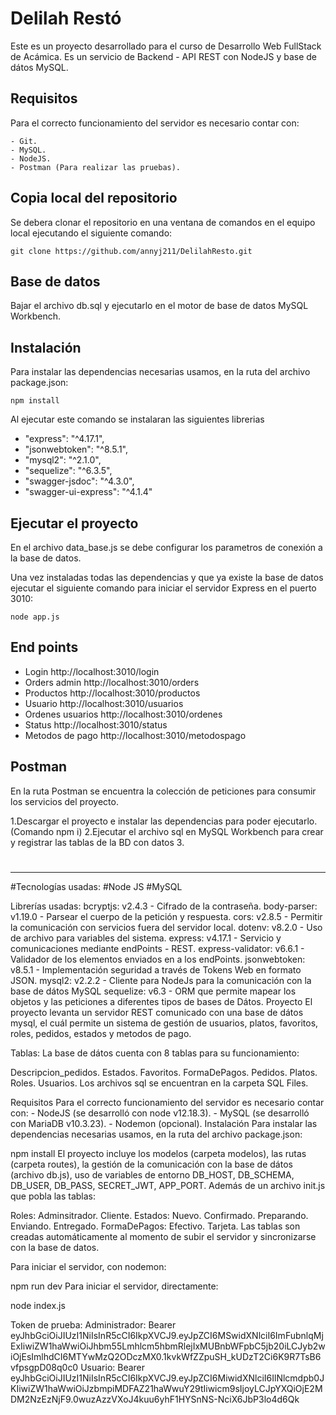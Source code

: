 # Delilah Restó
Este es un proyecto desarrollado para el curso de Desarrollo Web FullStack de Acámica. Es un servicio de Backend - API REST con NodeJS y base de dátos MySQL. 

## Requisitos

Para el correcto funcionamiento del servidor es necesario contar con:

    - Git.
    - MySQL.
    - NodeJS.    
    - Postman (Para realizar las pruebas).

## Copia local del repositorio

Se debera clonar el repositorio en una ventana de comandos en el equipo local ejecutando el siguiente comando:

```
git clone https://github.com/annyj211/DelilahResto.git
```

## Base de datos 

Bajar el archivo db.sql y ejecutarlo en el motor de base de datos MySQL Workbench.        

## Instalación

Para instalar las dependencias necesarias usamos, en la ruta del archivo package.json:

```
npm install
```
Al ejecutar este comando se instalaran las siguientes librerias

- "express": "^4.17.1",
- "jsonwebtoken": "^8.5.1",
- "mysql2": "^2.1.0",
- "sequelize": "^6.3.5",
- "swagger-jsdoc": "^4.3.0",
- "swagger-ui-express": "^4.1.4"

## Ejecutar el proyecto

En el archivo data_base.js se debe configurar los parametros de conexión a la base de datos.

Una vez instaladas todas las dependencias y que ya existe la base de datos ejecutar el siguiente comando para iniciar el servidor Express en el puerto 3010:

```
node app.js
```
       
## End points

- Login http://localhost:3010/login
- Orders admin http://localhost:3010/orders
- Productos http://localhost:3010/productos
- Usuario http://localhost:3010/usuarios
- Ordenes usuarios http://localhost:3010/ordenes 
- Status http://localhost:3010/status
- Metodos de pago http://localhost:3010/metodospago

## Postman

En la ruta Postman se encuentra la colección de peticiones para consumir los servicios del proyecto.




1.Descargar el proyecto e instalar las dependencias para poder ejecutarlo. (Comando npm i)
2.Ejecutar el archivo sql en MySQL Workbench para crear y registrar las tablas de la BD con datos 
3.
#
#
#
----------------------------------------------
#Tecnologías usadas:
#Node JS
#MySQL

Librerías usadas:
bcryptjs: v2.4.3 - Cifrado de la contraseña.
body-parser: v1.19.0 - Parsear el cuerpo de la petición y respuesta.
cors: v2.8.5 - Permitir la comunicación con servicios fuera del servidor local.
dotenv: v8.2.0 - Uso de archivo para variables del sistema.
express: v4.17.1 - Servicio y comunicaciones mediante endPoints - REST.
express-validator: v6.6.1 - Validador de los elementos enviados en a los endPoints.
jsonwebtoken: v8.5.1 - Implementación seguridad a través de Tokens Web en formato JSON.
mysql2: v2.2.2 - Cliente para NodeJs para la comunicación con la base de dátos MySQL
sequelize: v6.3 - ORM que permite mapear los objetos y las peticiones a diferentes tipos de bases de Dátos.
Proyecto
El proyecto levanta un servidor REST comunicado con una base de dátos mysql, el cuál permite un sistema de gestión de usuarios, platos, favoritos, roles, pedidos, estados y metodos de pago.

Tablas:
La base de dátos cuenta con 8 tablas para su funcionamiento:

Descripcion_pedidos.
Estados.
Favoritos.
FormaDePagos.
Pedidos.
Platos.
Roles.
Usuarios.
Los archivos sql se encuentran en la carpeta SQL Files.

Requisitos
Para el correcto funcionamiento del servidor es necesario contar con:
    - NodeJS (se desarrolló con node v12.18.3).
    - MySQL (se desarrolló con MariaDB v10.3.23).
    - Nodemon (opcional).
Instalación
Para instalar las dependencias necesarias usamos, en la ruta del archivo package.json:

npm install
El proyecto incluye los modelos (carpeta modelos), las rutas (carpeta routes), la gestión de la comunicación con la base de dátos (archivo db.js), uso de variables de entorno DB_HOST, DB_SCHEMA, DB_USER, DB_PASS, SECRET_JWT, APP_PORT. Además de un archivo init.js que pobla las tablas:

Roles:
Adminsitrador.
Cliente.
Estados:
Nuevo.
Confirmado.
Preparando.
Enviando.
Entregado.
FormaDePagos:
Efectivo.
Tarjeta.
Las tablas son creadas automáticamente al momento de subir el servidor y sincronizarse con la base de datos.

Para iniciar el servidor, con nodemon:

npm run dev
Para iniciar el servidor, directamente:

node index.js

Token de prueba:
Administrador: Bearer eyJhbGciOiJIUzI1NiIsInR5cCI6IkpXVCJ9.eyJpZCI6MSwidXNlciI6ImFubnlqMjExIiwiZW1haWwiOiJhbm55Lmhlcm5hbmRlejIxMUBnbWFpbC5jb20iLCJyb2wiOjEsImlhdCI6MTYwMzQ2ODczMX0.1kvkWfZZpuSH_kUDzT2Ci6K9R7TsB6vfpsgpD08q0c0
Usuario: Bearer eyJhbGciOiJIUzI1NiIsInR5cCI6IkpXVCJ9.eyJpZCI6MiwidXNlciI6IlNlcmdpb0JKIiwiZW1haWwiOiJzbmpiMDFAZ21haWwuY29tIiwicm9sIjoyLCJpYXQiOjE2MDM2NzEzNjF9.0wuzAzzVXoJ4kuu6yhF1HYSnNS-NciX6JbP3lo4d6Qk
